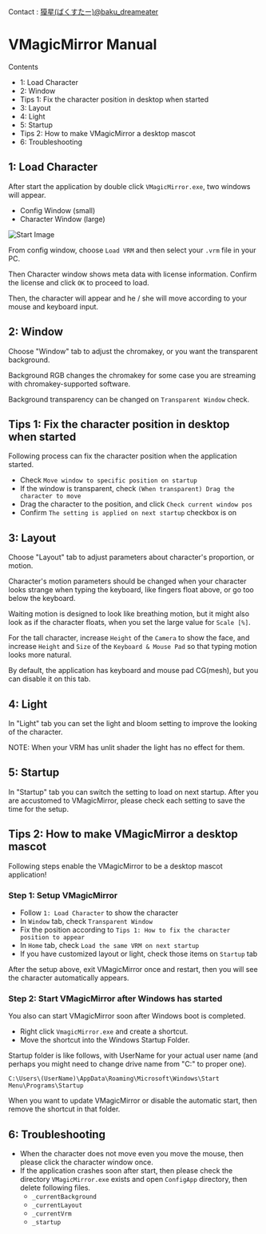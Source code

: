 
Contact : [獏星(ばくすたー)@baku_dreameater](https://twitter.com/baku_dreameater)

# VMagicMirror Manual

Contents

* 1: Load Character
* 2: Window
* Tips 1: Fix the character position in desktop when started
* 3: Layout
* 4: Light
* 5: Startup
* Tips 2: How to make VMagicMirror a desktop mascot
* 6: Troubleshooting

## 1: Load Character

After start the application by double click `VMagicMirror.exe`, two windows will appear.

* Config Window (small)
* Character Window (large)

![Start Image](https://github.com/malaybaku/VMagicMirror/blob/master/doc/pic/started.png)

From config window, choose `Load VRM` and then select your `.vrm` file in your PC.

Then Character window shows meta data with license information. Confirm the license and click `OK` to proceed to load.

Then, the character will appear and he / she will move according to your mouse and keyboard input.


## 2: Window

Choose "Window" tab to adjust the chromakey, or you want the transparent background.

Background RGB changes the chromakey for some case you are streaming with chromakey-supported software.

Background transparency can be changed on `Transparent Window` check.

## Tips 1: Fix the character position in desktop when started

Following process can fix the character position when the application started.

* Check `Move window to specific position on startup`
* If the window is transparent, check `(When transparent) Drag the character to move`
* Drag the character to the position, and click `Check current window pos`
* Confirm `The setting is applied on next startup` checkbox is on

## 3: Layout

Choose "Layout" tab to adjust parameters about character's proportion, or motion.

Character's motion parameters should be changed when your character looks strange when typing the keyboard, like fingers float above, or go too below the keyboard.

Waiting motion is designed to look like breathing motion, but it might also look as if the character floats, when you set the large value for `Scale [%]`.

For the tall character, increase `Height` of the `Camera` to show the face, and increase `Height` and `Size` of the `Keyboard & Mouse Pad` so that typing motion looks more natural.

By default, the application has keyboard and mouse pad CG(mesh), but you can disable it on this tab.

## 4: Light

In "Light" tab you can set the light and bloom setting to improve the looking of the character.

NOTE: When your VRM has unlit shader the light has no effect for them.

## 5: Startup

In "Startup" tab you can switch the setting to load on next startup. After you are accustomed to VMagicMirror, please check each setting to save the time for the setup.

## Tips 2: How to make VMagicMirror a desktop mascot

Following steps enable the VMagicMirror to be a desktop mascot application!

### Step 1: Setup VMagicMirror

* Follow `1: Load Character` to show the character
* In `Window` tab, check `Transparent Window`
* Fix the position according to `Tips 1: How to fix the character position to appear`
* In `Home` tab, check `Load the same VRM on next startup`
* If you have customized layout or light, check those items on `Startup` tab

After the setup above, exit VMagicMirror once and restart, then you will see the character automatically appears.


### Step 2: Start VMagicMirror after Windows has started

You also can start VMagicMirror soon after Windows boot is completed.

* Right click `VmagicMirror.exe` and create a shortcut.
* Move the shortcut into the Windows Startup Folder.

Startup folder is like follows, with UserName for your actual user name (and perhaps you might need to change drive name from "C:\" to proper one).

`C:\Users\(UserName)\AppData\Roaming\Microsoft\Windows\Start Menu\Programs\Startup`

When you want to update VMagicMirror or disable the automatic start, then remove the shortcut in that folder.


## 6: Troubleshooting

* When the character does not move even you move the mouse, then please click the character window once.
* If the application crashes soon after start, then please check the directory `VMagicMirror.exe` exists and open `ConfigApp` directory, then delete following files.
    + `_currentBackground`
    + `_currentLayout`
    + `_currentVrm`
    + `_startup`

